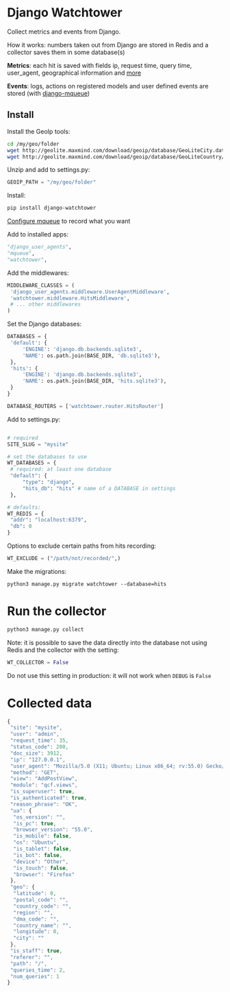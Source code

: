 # Django Watchtower

Collect metrics and events from Django.

How it works: numbers taken out from Django are stored in Redis and a collector saves them in some
database(s)

**Metrics**: each hit is saved with fields ip, request time, query time, user_agent, geographical information and [more](#collected-data)

**Events**: logs, actions on registered models and user defined events are stored 
(with [django-mqueue](https://github.com/synw/django-mqueue))

## Install

Install the GeoIp tools:

   ```bash
   cd /my/geo/folder
   wget http://geolite.maxmind.com/download/geoip/database/GeoLiteCity.dat.gz
   wget http://geolite.maxmind.com/download/geoip/database/GeoLiteCountry/GeoIP.dat.gz
   ```
   
Unzip and add to settings.py:

   ```python
   GEOIP_PATH = "/my/geo/folder"
   ```

Install: 

   ```bash
   pip install django-watchtower
   ```

[Configure mqueue](http://django-mqueue.readthedocs.io/en/latest/usage/registered_models.html) to record what you want

Add to installed apps:

   ```python
   "django_user_agents",
   "mqueue",
   "watchtower",
   ```

Add the middlewares:

   ```python
   MIDDLEWARE_CLASSES = (
    'django_user_agents.middleware.UserAgentMiddleware',
    'watchtower.middleware.HitsMiddleware',
    # ... other middlewares
   )
   ```
   
Set the Django databases:

   ```python
   DATABASES = {
    'default': {
        'ENGINE': 'django.db.backends.sqlite3',
        'NAME': os.path.join(BASE_DIR, 'db.sqlite3'),
    },
    'hits': {
        'ENGINE': 'django.db.backends.sqlite3',
        'NAME': os.path.join(BASE_DIR, 'hits.sqlite3'),
    }
   }

   DATABASE_ROUTERS = ['watchtower.router.HitsRouter']
   ```

Add to settings.py:
   ```python
   
   # required
   SITE_SLUG = "mysite"
  
   # set the databases to use
   WT_DATABASES = {
    # required: at least one database
    "default": {
        "type": "django",
        "hits_db": "hits" # name of a DATABASE in settings
    },
   
   # defaults:
   WT_REDIS = {
    "addr": "localhost:6379",
    "db": 0
   }
   ```

Options to exclude certain paths from hits recording:

   ```python
   WT_EXCLUDE = ("/path/not/recorded/",)
   ```
   
Make the migrations:

   ```
   python3 manage.py migrate watchtower --database=hits
   ```

# Run the collector

   ```python
   python3 manage.py collect
   ```

Note: it is possible to save the data directly into the database not using Redis and the collector with the setting:

   ```python
   WT_COLLECTOR = False
   ```

Do not use this setting in production: it will not work when `DEBUG` is `False`

# Collected data

   ```javascript
   {
    "site": "mysite",
    "user": "admin",
    "request_time": 35,
    "status_code": 200,
    "doc_size": 3912,
    "ip": "127.0.0.1",
    "user_agent": "Mozilla/5.0 (X11; Ubuntu; Linux x86_64; rv:55.0) Gecko/20100101 Firefox/55.0",
    "method": "GET",
    "view": "AddPostView",
    "module": "qcf.views",
    "is_superuser": true,
    "is_authenticated": true,
    "reason_phrase": "OK",
    "ua": {
     "os_version": "",
     "is_pc": true,
     "browser_version": "55.0",
     "is_mobile": false,
     "os": "Ubuntu",
     "is_tablet": false,
     "is_bot": false,
     "device": "Other",
     "is_touch": false,
     "browser": "Firefox"
    },
    "geo": {
     "latitude": 0,
     "postal_code": "",
     "country_code": "",
     "region": "",
     "dma_code": "",
     "country_name": "",
     "longitude": 0,
     "city": ""
    },
    "is_staff": true,
    "referer": "",
    "path": "/",
    "queries_time": 2,
    "num_queries": 1
   }
   ```
